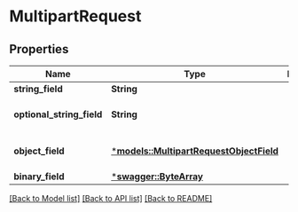 # MultipartRequest

## Properties
Name | Type | Description | Notes
------------ | ------------- | ------------- | -------------
**string_field** | **String** |  | 
**optional_string_field** | **String** |  | [optional] [default to None]
**object_field** | [***models::MultipartRequestObjectField**](multipart_request_object_field.md) |  | [optional] [default to None]
**binary_field** | [***swagger::ByteArray**](ByteArray.md) |  | 

[[Back to Model list]](../README.md#documentation-for-models) [[Back to API list]](../README.md#documentation-for-api-endpoints) [[Back to README]](../README.md)


